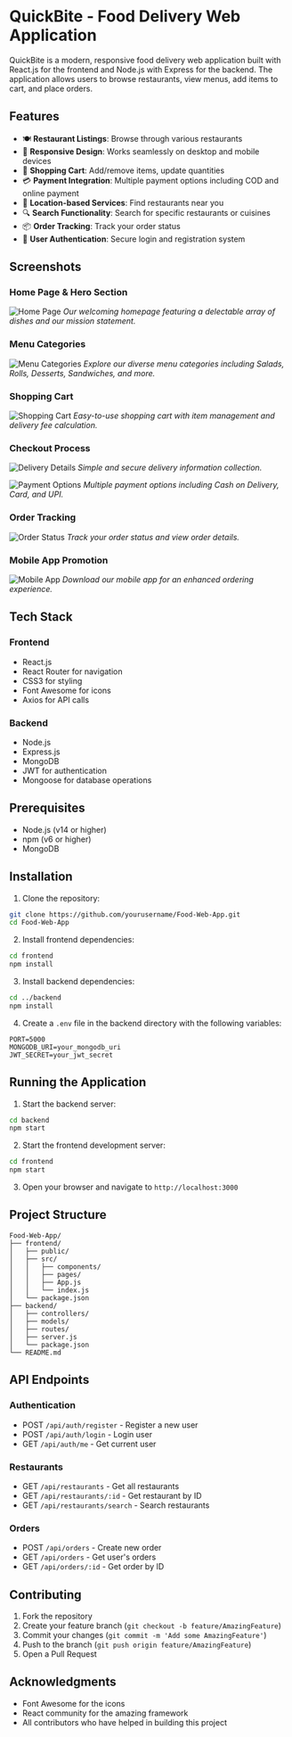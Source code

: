 # QuickBite - Food Delivery Web Application

QuickBite is a modern, responsive food delivery web application built with React.js for the frontend and Node.js with Express for the backend. The application allows users to browse restaurants, view menus, add items to cart, and place orders.

## Features

- 🍽️ **Restaurant Listings**: Browse through various restaurants
- 📱 **Responsive Design**: Works seamlessly on desktop and mobile devices
- 🛒 **Shopping Cart**: Add/remove items, update quantities
- 💳 **Payment Integration**: Multiple payment options including COD and online payment
- 📍 **Location-based Services**: Find restaurants near you
- 🔍 **Search Functionality**: Search for specific restaurants or cuisines
- 📦 **Order Tracking**: Track your order status
- 👤 **User Authentication**: Secure login and registration system

## Screenshots

### Home Page & Hero Section
![Home Page](screenshots/home-hero.png)
*Our welcoming homepage featuring a delectable array of dishes and our mission statement.*

### Menu Categories
![Menu Categories](screenshots/menu-categories.png)
*Explore our diverse menu categories including Salads, Rolls, Desserts, Sandwiches, and more.*

### Shopping Cart
![Shopping Cart](screenshots/cart.png)
*Easy-to-use shopping cart with item management and delivery fee calculation.*

### Checkout Process
![Delivery Details](screenshots/delivery-details.png)
*Simple and secure delivery information collection.*

![Payment Options](screenshots/payment-options.png)
*Multiple payment options including Cash on Delivery, Card, and UPI.*

### Order Tracking
![Order Status](screenshots/order-status.png)
*Track your order status and view order details.*

### Mobile App Promotion
![Mobile App](screenshots/app-promotion.png)
*Download our mobile app for an enhanced ordering experience.*

## Tech Stack

### Frontend
- React.js
- React Router for navigation
- CSS3 for styling
- Font Awesome for icons
- Axios for API calls

### Backend
- Node.js
- Express.js
- MongoDB
- JWT for authentication
- Mongoose for database operations

## Prerequisites

- Node.js (v14 or higher)
- npm (v6 or higher)
- MongoDB

## Installation

1. Clone the repository:
```bash
git clone https://github.com/yourusername/Food-Web-App.git
cd Food-Web-App
```

2. Install frontend dependencies:
```bash
cd frontend
npm install
```

3. Install backend dependencies:
```bash
cd ../backend
npm install
```

4. Create a `.env` file in the backend directory with the following variables:
```
PORT=5000
MONGODB_URI=your_mongodb_uri
JWT_SECRET=your_jwt_secret
```

## Running the Application

1. Start the backend server:
```bash
cd backend
npm start
```

2. Start the frontend development server:
```bash
cd frontend
npm start
```

3. Open your browser and navigate to `http://localhost:3000`

## Project Structure

```
Food-Web-App/
├── frontend/
│   ├── public/
│   ├── src/
│   │   ├── components/
│   │   ├── pages/
│   │   ├── App.js
│   │   └── index.js
│   └── package.json
├── backend/
│   ├── controllers/
│   ├── models/
│   ├── routes/
│   ├── server.js
│   └── package.json
└── README.md
```

## API Endpoints

### Authentication
- POST `/api/auth/register` - Register a new user
- POST `/api/auth/login` - Login user
- GET `/api/auth/me` - Get current user

### Restaurants
- GET `/api/restaurants` - Get all restaurants
- GET `/api/restaurants/:id` - Get restaurant by ID
- GET `/api/restaurants/search` - Search restaurants

### Orders
- POST `/api/orders` - Create new order
- GET `/api/orders` - Get user's orders
- GET `/api/orders/:id` - Get order by ID

## Contributing

1. Fork the repository
2. Create your feature branch (`git checkout -b feature/AmazingFeature`)
3. Commit your changes (`git commit -m 'Add some AmazingFeature'`)
4. Push to the branch (`git push origin feature/AmazingFeature`)
5. Open a Pull Request


## Acknowledgments

- Font Awesome for the icons
- React community for the amazing framework
- All contributors who have helped in building this project
